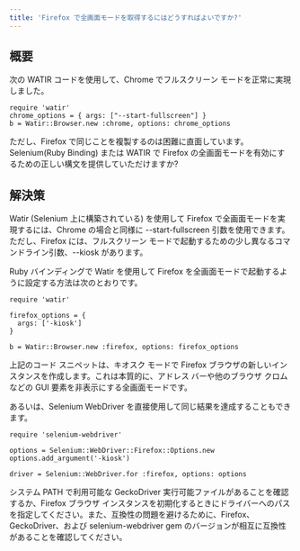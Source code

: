 ```yaml
---
title: 'Firefox で全画面モードを取得するにはどうすればよいですか?'
---
```


## 概要
次の WATIR コードを使用して、Chrome でフルスクリーン モードを正常に実現しました。

```
require 'watir'
chrome_options = { args: ["--start-fullscreen"] }
b = Watir::Browser.new :chrome, options: chrome_options

```
ただし、Firefox で同じことを複製するのは困難に直面しています。 Selenium(Ruby Binding) または WATIR で Firefox の全画面モードを有効にするための正しい構文を提供していただけますか?

## 解決策
Watir (Selenium 上に構築されている) を使用して Firefox で全画面モードを実現するには、Chrome の場合と同様に --start-fullscreen 引数を使用できます。ただし、Firefox には、フルスクリーン モードで起動するための少し異なるコマンドライン引数、--kiosk があります。

Ruby バインディングで Watir を使用して Firefox を全画面モードで起動するように設定する方法は次のとおりです。

```
require 'watir'

firefox_options = {
  args: ['-kiosk']
}

b = Watir::Browser.new :firefox, options: firefox_options

```
上記のコード スニペットは、キオスク モードで Firefox ブラウザの新しいインスタンスを作成します。これは本質的に、アドレス バーや他のブラウザ クロムなどの GUI 要素を非表示にする全画面モードです。

あるいは、Selenium WebDriver を直接使用して同じ結果を達成することもできます。

```
require 'selenium-webdriver'

options = Selenium::WebDriver::Firefox::Options.new
options.add_argument('-kiosk')

driver = Selenium::WebDriver.for :firefox, options: options

```
システム PATH で利用可能な GeckoDriver 実行可能ファイルがあることを確認するか、Firefox ブラウザ インスタンスを初期化するときにドライバーへのパスを指定してください。また、互換性の問題を避けるために、Firefox、GeckoDriver、および selenium-webdriver gem のバージョンが相互に互換性があることを確認してください。

